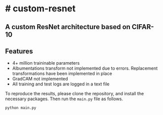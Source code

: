 # # custom-resnet
## A custom ResNet architecture based on CIFAR-10

## Features

- 4+ million traininable parameters
- Albumentations transform not implemented due to errors. Replacement transformations have been implemented in place
- GradCAM not implemented
- All training and test logs are logged in a text file

To reproduce the results, please clone the repository, and install the necessary packages. Then run the ```main.py``` file as follows.

```python main.py```
